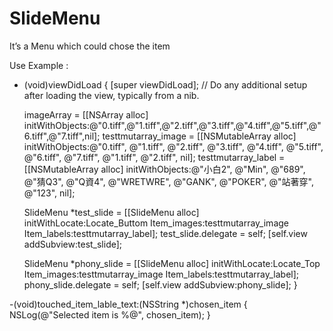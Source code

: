 SlideMenu
=========

It’s a Menu which could chose the item

Use Example : 
- (void)viewDidLoad
{
    [super viewDidLoad];
	// Do any additional setup after loading the view, typically from a nib.
    
    imageArray = [[NSArray alloc] initWithObjects:@"0.tiff",@"1.tiff",@"2.tiff",@"3.tiff",@"4.tiff",@"5.tiff",@"6.tiff",@"7.tiff",nil];
    testtmutarray_image = [[NSMutableArray alloc] initWithObjects:@"0.tiff", @"1.tiff", @"2.tiff", @"3.tiff", @"4.tiff", @"5.tiff", @"6.tiff", @"7.tiff", @"1.tiff", @"2.tiff", nil];
    testtmutarray_label = [[NSMutableArray alloc] initWithObjects:@"小白2", @"Min", @"689", @"猜Q3", @"Q資4", @"WRETWRE", @"GANK", @"POKER", @"站著穿", @"123", nil];
    
    
    SlideMenu *test_slide = [[SlideMenu alloc] initWithLocate:Locate_Buttom Item_images:testtmutarray_image Item_labels:testtmutarray_label];
    test_slide.delegate = self;
    [self.view addSubview:test_slide];
    
    SlideMenu *phony_slide = [[SlideMenu alloc] initWithLocate:Locate_Top Item_images:testtmutarray_image Item_labels:testtmutarray_label];
    phony_slide.delegate = self;
    [self.view addSubview:phony_slide];
}

-(void)touched_item_lable_text:(NSString *)chosen_item
{
    NSLog(@"Selected item is %@", chosen_item);
}
